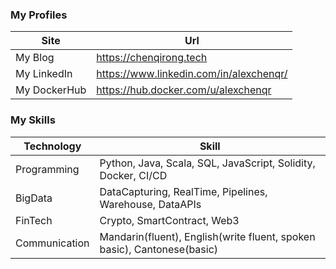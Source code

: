 ### My Profiles

| Site      | Url |
| ----------- | ----------- |
| My Blog      | https://chenqirong.tech       |
| My LinkedIn   | https://www.linkedin.com/in/alexchenqr/        |
| My DockerHub   | https://hub.docker.com/u/alexchenqr        |

### My Skills

| Technology      | Skill |
| ----------- | ----------- |
| Programming      | Python, Java, Scala, SQL, JavaScript, Solidity, Docker, CI/CD|
| BigData   | DataCapturing, RealTime, Pipelines, Warehouse, DataAPIs |
| FinTech | Crypto, SmartContract, Web3 |
| Communication | Mandarin(fluent), English(write fluent, spoken basic), Cantonese(basic) |

